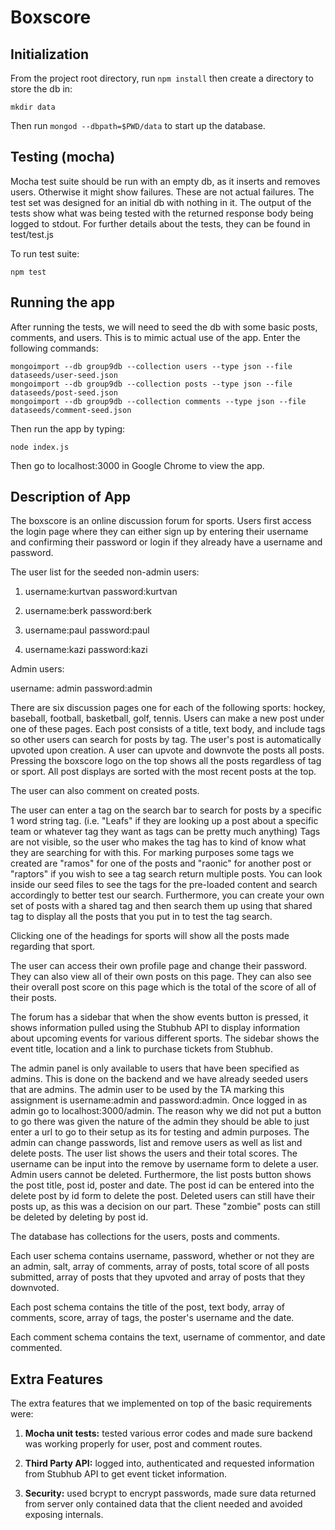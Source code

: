 # Boxscore

## Initialization
From the project root directory, run `npm install` then create a directory to store the db in:

`mkdir data`

Then run `mongod --dbpath=$PWD/data` to start up the database.

## Testing (mocha)
Mocha test suite should be run with an empty db, as it inserts and removes users. Otherwise it might show failures.
These are not actual failures. The test set was designed for an initial db with nothing in it. The output of the tests show what was being tested with the returned response body being logged to stdout. For further details about the tests, they can be found in test/test.js

To run test suite:

`npm test`

## Running the app
After running the tests, we will need to seed the db with some basic posts, comments, and users.
This is to mimic actual use of the app. Enter the following commands:

```
mongoimport --db group9db --collection users --type json --file dataseeds/user-seed.json
mongoimport --db group9db --collection posts --type json --file dataseeds/post-seed.json
mongoimport --db group9db --collection comments --type json --file dataseeds/comment-seed.json
```
Then run the app by typing:

`node index.js`

Then go to localhost:3000 in Google Chrome to view the app.

## Description of App
The boxscore is an online discussion forum for sports. Users first access the login page where they can either sign up by entering their username and confirming their password or login if they already have a username and password.

The user list for the seeded non-admin users:

1) username:kurtvan password:kurtvan

2) username:berk password:berk

3) username:paul password:paul

4) username:kazi password:kazi

Admin users:

username: admin password:admin

There are six discussion pages one for each of the following sports: hockey, baseball, football, basketball, golf, tennis. Users can make a new post under one of these pages. Each post consists of a title, text body, and include tags so other users can search for posts by tag. The user's post is automatically upvoted upon creation. A user can upvote and downvote the posts all posts. Pressing the boxscore logo on the top shows all the posts regardless of tag or sport. All post displays are sorted with the most recent posts at the top.

The user can also comment on created posts.

The user can enter a tag on the search bar to search for posts by a specific 1 word string tag. (i.e. "Leafs" if they are looking up a post about a specific team or whatever tag they want as tags can be pretty much anything) Tags are not visible, so the user who makes the tag has to kind of know what they are searching for with this. For marking purposes some tags we created are "ramos" for one of the posts and "raonic" for another post or "raptors" if you wish to see a tag search return multiple posts. You can look inside our seed files to see the tags for the pre-loaded content and search accordingly to better test our search. Furthermore, you can create your own set of posts with a shared tag and then search them up using that shared tag to display all the posts that you put in to test the tag search.

Clicking one of the headings for sports will show all the posts made regarding that sport.

The user can access their own profile page and change their password. They can also view all of their own posts on this page. They can also see their overall post score on this page which is the total of the score of all of their posts.

The forum has a sidebar that when the show events button is pressed, it shows information pulled using the Stubhub API to display information about upcoming events for various different sports. The sidebar shows the event title, location and a link to purchase tickets from Stubhub.

The admin panel is only available to users that have been specified as admins. This is done on the backend and we have already seeded users that are admins. The admin user to be used by the TA marking this assignment is username:admin
and password:admin. Once logged in as admin go to localhost:3000/admin. The reason why we did not put a button to go there was given the nature of the admin they should be able to just enter a url to go to their setup as its for testing and admin purposes. The admin can change passwords, list and remove users as well as list and delete posts. The user list shows the users and their total scores. The username can be input into the remove by username form to delete a user. Admin users cannot be deleted. Furthermore, the list posts button shows the post title, post id, poster and date. The post id can be entered into the delete post by id form to delete the post. Deleted users can still have their posts up, as this was a decision on our part. These "zombie" posts can still be deleted by deleting by post id.

The database has collections for the users, posts and comments.

Each user schema contains username, password, whether or not they are an admin, salt, array of comments, array of posts, total score of all posts submitted, array of posts that they upvoted and array of posts that they downvoted.

Each post schema contains the title of the post, text body, array of comments, score, array of tags, the poster's username and the date.

Each comment schema contains the text, username of commentor, and date commented.

## Extra Features
The extra features that we implemented on top of the basic requirements were:

1) **Mocha unit tests:** tested various error codes and made sure backend was working properly for user, post and comment routes.

2) **Third Party API:** logged into, authenticated and requested information from Stubhub API to get event ticket information.

3) **Security:** used bcrypt to encrypt passwords, made sure data returned from server only contained data that the client needed and avoided exposing internals.


